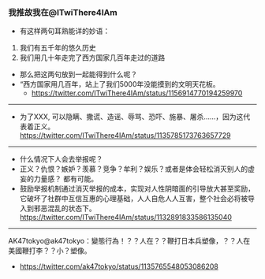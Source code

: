 ### 我推故我在@ITwiThere4IAm
- 有这样两句耳熟能详的妙语：
1. 我们有五千年的悠久历史
2. 我们用几十年走完了西方国家几百年走过的道路
- 那么把这两句放到一起能得到什么呢？
- “西方国家用几百年，站上了我们5000年没能摸到的文明天花板。
  - https://twitter.com/ITwiThere4IAm/status/1156914770194259970
---
- 为了XXX, 可以隐瞒、撒谎、造谣、辱骂、恐吓、施暴、屠杀……，因为这代表着正义。
https://twitter.com/ITwiThere4IAm/status/1135785173763657729
---
- 什么情况下人会去举报呢？
- 正义？仇恨？嫉妒？羡慕？竞争？牟利？娱乐？或者是体会轻松消灭别人的虚妄的力量感？
都有可能。
- 鼓励举报机制通过消灭举报的成本，实现对人性阴暗面的引导放大甚至奖励，它破坏了社群中互信互惠的心理基础，人人自危人人互害，整个社会必将被导入到邪恶混乱的状态下。
https://twitter.com/ITwiThere4IAm/status/1132891833586135040
---
AK47tokyo@ak47tokyo：變態行為！？？人在？？鞭打日本兵塑像，？？人在美國鞭打李？？小？塑像。
- https://twitter.com/ak47tokyo/status/1135765548053086208